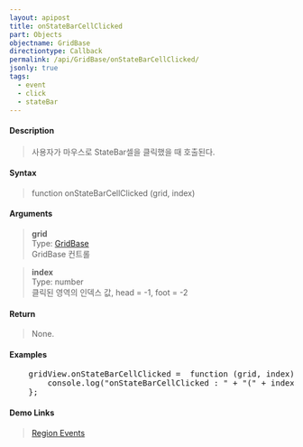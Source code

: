 ```yaml
---
layout: apipost
title: onStateBarCellClicked
part: Objects
objectname: GridBase
directiontype: Callback
permalink: /api/GridBase/onStateBarCellClicked/
jsonly: true
tags:
  - event
  - click
  - stateBar
---
```



#### Description

> 사용자가 마우스로 StateBar셀을 클릭했을 때 호출된다.  

#### Syntax

> function onStateBarCellClicked (grid, index)  

#### Arguments

> **grid**  
> Type: [GridBase](/api/GridBase/)  
> GridBase 컨트롤  

> **index**  
> Type: number  
> 클릭된 영역의 인덱스 값, head = -1, foot = -2

#### Return

> None.  

#### Examples 

<pre class="prettyprint">
    gridView.onStateBarCellClicked =  function (grid, index) {
        console.log("onStateBarCellClicked : " + "(" + index + ")")
    };
</pre>

#### Demo Links
> [Region Events](http://demo.realgrid.com/Demo/RegionEvents)